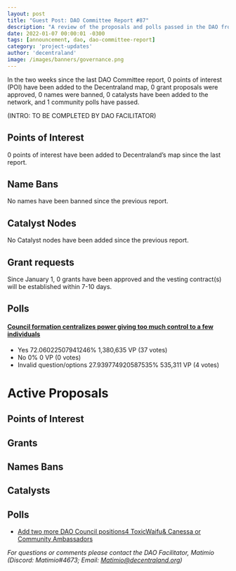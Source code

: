 ```yaml
---
layout: post
title: "Guest Post: DAO Committee Report #87"
description: "A review of the proposals and polls passed in the DAO from January 1 through January 15".
date: 2022-01-07 00:00:01 -0300
tags: [announcement, dao, dao-committee-report]
category: 'project-updates'
author: 'decentraland'
image: /images/banners/governance.png
---
```


In the two weeks since the last DAO Committee report, 0 points of interest (POI) have been added to the Decentraland map, 0 grant proposals were approved, 0 names were banned, 0 catalysts have been added to the network, and 1 community polls have passed.

(INTRO: TO BE COMPLETED BY DAO FACILITATOR)

## Points of Interest
0 points of interest have been added to Decentraland’s map since the last report.


## Name Bans

No names have been banned since the previous report.

## Catalyst Nodes
No Catalyst nodes have been added since the previous report.


## Grant requests
Since January 1, 0 grants have been approved and the vesting contract(s) will be established within 7-10 days.


## Polls

#### [Council formation centralizes power giving too much control to a few individuals](https://governance.decentraland.org/proposal/?id=1d145efc-06f8-4469-8d64-af06ffbb6d52)

* Yes  72.06022507941246% 1,380,635 VP (37 votes)
* No 0% 0 VP (0 votes)
* Invalid question/options 27.939774920587535% 535,311 VP (4 votes)



# Active Proposals

## Points of Interest


## Grants


## Names Bans


## Catalysts


## Polls

* [Add two more DAO Council positions4 ToxicWaifu&amp; Canessa or Community Ambassadors](https://governance.decentraland.org/proposal/?id=4ec37aa9-bb9c-4c97-bfb3-c42b5ef96959)

*For questions or comments please contact the DAO Facilitator, Matimio (Discord: Matimio#4673; Email: [Matimio@decentraland.org](mailto:Matimio@decentraland.org))*